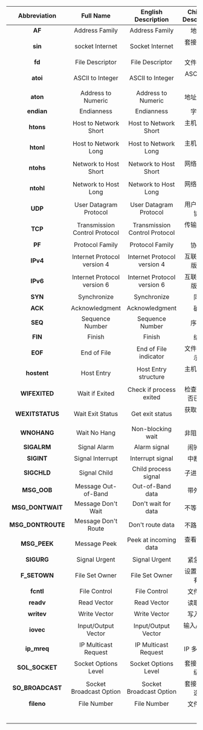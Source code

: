 | **Abbreviation**  |         **Full Name**         |    **English Description**    | **Chinese Description** |
| :---------------: | :---------------------------: | :---------------------------: | :---------------------: |
|      **AF**       |        Address Family         |        Address Family         |         地址族          |
|      **sin**      |        socket Internet        |        Socket Internet        |      套接字互联网       |
|      **fd**       |        File Descriptor        |        File Descriptor        |       文件描述符        |
|     **atoi**      |       ASCII to Integer        |       ASCII to Integer        |      ASCII 转整数       |
|     **aton**      |      Address to Numeric       |      Address to Numeric       |       地址转数值        |
|    **endian**     |          Endianness           |          Endianness           |         字节序          |
|     **htons**     |     Host to Network Short     |     Host to Network Short     |      主机到网络短       |
|     **htonl**     |     Host to Network Long      |     Host to Network Long      |      主机到网络长       |
|     **ntohs**     |     Network to Host Short     |     Network to Host Short     |      网络到主机短       |
|     **ntohl**     |     Network to Host Long      |     Network to Host Long      |      网络到主机长       |
|      **UDP**      |    User Datagram Protocol     |    User Datagram Protocol     |     用户数据报协议      |
|      **TCP**      | Transmission Control Protocol | Transmission Control Protocol |      传输控制协议       |
|      **PF**       |        Protocol Family        |        Protocol Family        |         协议族          |
|     **IPv4**      |  Internet Protocol version 4  |  Internet Protocol version 4  |    互联网协议版本 4     |
|     **IPv6**      |  Internet Protocol version 6  |  Internet Protocol version 6  |    互联网协议版本 6     |
|      **SYN**      |          Synchronize          |          Synchronize          |          同步           |
|      **ACK**      |        Acknowledgment         |        Acknowledgment         |          确认           |
|      **SEQ**      |        Sequence Number        |        Sequence Number        |         序列号          |
|      **FIN**      |            Finish             |            Finish             |          结束           |
|      **EOF**      |          End of File          |     End of File indicator     |     文件结束指示符      |
|    **hostent**    |          Host Entry           |     Host Entry structure      |      主机条目结构       |
|   **WIFEXITED**   |        Wait if Exited         |    Check if process exited    |   检查进程是否已退出    |
|  **WEXITSTATUS**  |       Wait Exit Status        |        Get exit status        |      获取退出状态       |
|    **WNOHANG**    |         Wait No Hang          |       Non-blocking wait       |       非阻塞等待        |
|    **SIGALRM**    |         Signal Alarm          |         Alarm signal          |        闹钟信号         |
|    **SIGINT**     |       Signal Interrupt        |       Interrupt signal        |        中断信号         |
|    **SIGCHLD**    |         Signal Child          |     Child process signal      |       子进程信号        |
|    **MSG_OOB**    |      Message Out-of-Band      |       Out-of-Band data        |        带外数据         |
| **MSG_DONTWAIT**  |      Message Don't Wait       |      Don't wait for data      |       不等待数据        |
| **MSG_DONTROUTE** |      Message Don't Route      |       Don't route data        |       不路由数据        |
|   **MSG_PEEK**    |         Message Peek          |     Peek at incoming data     |      查看传入数据       |
|    **SIGURG**     |         Signal Urgent         |         Signal Urgent         |        紧急信号         |
|   **F_SETOWN**    |        File Set Owner         |        File Set Owner         |     设置文件所有者      |
|     **fcntl**     |         File Control          |         File Control          |        文件控制         |
|     **readv**     |          Read Vector          |          Read Vector          |        读取向量         |
|    **writev**     |         Write Vector          |         Write Vector          |        写入向量         |
|     **iovec**     |      Input/Output Vector      |      Input/Output Vector      |      输入/输出向量      |
|    **ip_mreq**    |     IP Multicast Request      |     IP Multicast Request      |       IP 多播请求       |
|  **SOL_SOCKET**   |     Socket Options Level      |     Socket Options Level      |     套接字选项级别      |
| **SO_BROADCAST**  |    Socket Broadcast Option    |    Socket Broadcast Option    |     套接字广播选项      |
|    **fileno**     |          File Number          |          File Number          |        文件编号         |
|                   |                               |                               |                         |
|                   |                               |                               |                         |
|                   |                               |                               |                         |
|                   |                               |                               |                         |
|                   |                               |                               |                         |
|                   |                               |                               |                         |
